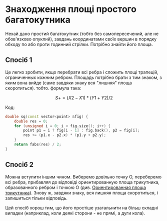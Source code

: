 # Знаходження площі простого багатокутника

Нехай дано простий багатокутник (тобто без самопересечений, але не обов'язково опуклий), завдань координатами своїх вершин в порядку обходу по або проти годинний стрілки. Потрібно знайти його площа.

## Спосіб 1

Це легко зробити, якщо перебрати всі ребра і сложить площі трапецій, ограниченных кожним ребром. Площадь потрібно брати з тим знаком, з яким вона вийде (саме завдяки знаку вся "лишняя" площа скоротиться). тобто. формула така:

$$
S += (X2 - X1) * (Y1 + Y2) / 2
$$

Код:

<!--- TODO: specify code snippet id -->
``` cpp
double sq(const vector<point> &fig) {
    double res = 0;
    for (unsigned i = 0; i < fig.size(); i++) {
        point p1 = i ? fig[i - 1] : fig.back(), p2 = fig[i];
        res += (p1.x - p2.x) * (p1.y + p2.y);
    }
    return fabs(res) / 2;
}
```

## Спосіб 2

Можна вступити іншим чином. Виберемо довільно точку O, переберемо всі ребра, прибавляя до відповіді ориентированную площа трикутника, образованного ребром і точкою O (див. [Ориентированная площа трикутника](oriented_area)). Знову ж, завдяки знаку, вся лишняя площа скоротиться, і залишиться тільки відповідь.

Цей спосіб хорош тим, що його простіше узагальнити на більш складні випадки (наприклад, коли деякі сторони - не прямі, а дуги кола).
